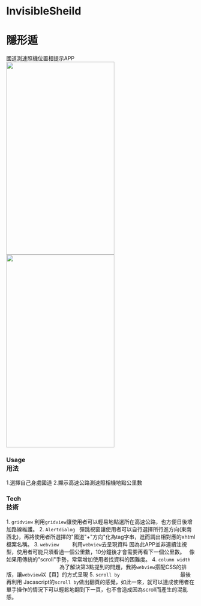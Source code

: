 # InvisibleSheild
# 隱形遁
國道測速照機位置相提示APP  
<img src="https://github.com/slk1107/InvisibleSheild/blob/master/ReadHtml/app/src/main/res/drawable/intro.png" width="288" height="512" />
<img src="https://github.com/slk1107/InvisibleSheild/blob/master/ReadHtml/app/src/main/res/drawable/title.png" width="288" height="512" />
<h3> Usage<br>
 用法 </h3>
 1.選擇自己身處國道
 2.顯示高速公路測速照相機地點公里數
 
 <h3> Tech<br>
 技術 </h3>
1. <code>gridview</code>     
    利用<code>gridview</code>讓使用者可以輕易地點選所在高速公路，也方便日後增加路線維護。        
2. <code>Alertdialog</code>             
    彈跳視窗讓使用者可以自行選擇所行進方向(東南西北)，再將使用者所選擇的"國道"+"方向"化為tag字串，進而調出相對應的xhtml檔案名稱。               
3. <code>webview</code>               
    利用<code>webview</code>去呈現資料             
    因為此APP並非連續注視型，使用者可能只須看過一個公里數，10分鐘後才會需要再看下一個公里數。             
    像如果用傳統的"scroll"手勢，常常增加使用者找資料的困難度。                
4. <code>column width</code>                                         
    為了解決第3點提到的問題，我將<code>webview</code>搭配CSS的排版，讓<code>webview</code>以【頁】的方式呈現                    
5. <code>scroll by</code>                                         
    最後再利用 Jacascript的<code>scroll by</code>做出翻頁的感覺，如此一來，就可以達成使用者在單手操作的情況下可以輕鬆地翻到下一頁，也不會造成因為scroll而產生的混亂感。
   

